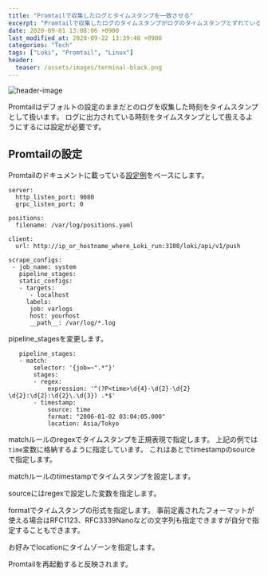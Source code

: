 ```yaml
---
title: "Promtailで収集したログとタイムスタンプを一致させる"
excerpt: "Promtailで収集したログのタイムスタンプがログのタイムスタンプとずれているときの対処"
date: 2020-09-01 13:08:06 +0900
last_modified_at: 2020-09-22 13:39:48 +0900
categories: "Tech"
tags: ["Loki", "Promtail", "Linux"]
header:
  teaser: /assets/images/terminal-black.png
---
```


![header-image](assets/images/terminal-black.png)

Promtailはデフォルトの設定のままだとのログを収集した時刻をタイムスタンプとして扱います。
ログに出力されている時刻をタイムスタンプとして扱えるようにするには設定が必要です。

## Promtailの設定

Promtailのドキュメントに載っている[設定例][promtail-config-example]をベースにします。

```
server:
  http_listen_port: 9080
  grpc_listen_port: 0

positions:
  filename: /var/log/positions.yaml

client:
  url: http://ip_or_hostname_where_Loki_run:3100/loki/api/v1/push

scrape_configs:
 - job_name: system
   pipeline_stages:
   static_configs:
   - targets:
      - localhost
     labels:
      job: varlogs
      host: yourhost
      __path__: /var/log/*.log
```

pipeline\_stagesを変更します。

```
   pipeline_stages:
   - match:
       selector: '{job=~".*"}'
       stages:
       - regex:
           expression: '^(?P<time>\d{4}-\d{2}-\d{2} \d{2}:\d{2}:\d{2}\.\d{3}) .*$'
       - timestamp:
           source: time
           format: "2006-01-02 03:04:05.000"
           location: Asia/Tokyo
```

matchルールのregexでタイムスタンプを正規表現で指定します。
上記の例では`time`変数に格納するように指定しています。
これはあとでtimestampのsourceで指定します。

matchルールのtimestampでタイムスタンプを設定します。

sourceにはregexで設定した変数を指定します。

formatでタイムスタンプの形式を指定します。
事前定義されたフォーマットが使える場合はRFC1123、RFC3339Nanoなどの文字列も指定できますが自分で指定することもできます。

お好みでlocationにタイムゾーンを指定します。

Promtailを再起動すると反映されます。

[promtail-config-example]: https://github.com/grafana/loki/blob/v1.5.0/docs/clients/promtail/configuration.md#example-static-config-without-targets

